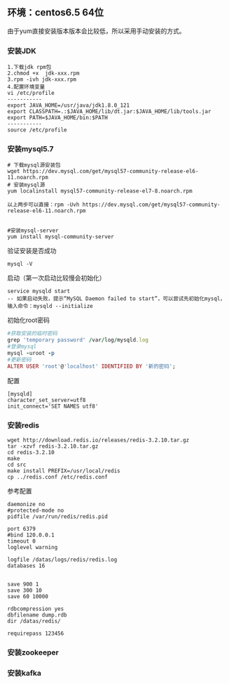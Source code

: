 ## 环境：centos6.5 64位

由于yum直接安装版本版本会比较低，所以采用手动安装的方式。

### 安装JDK

```
1.下载jdk rpm包
2.chmod +x  jdk-xxx.rpm
3.rpm -ivh jdk-xxx.rpm
4.配置环境变量
vi /etc/profile
-----------
export JAVA_HOME=/usr/java/jdk1.8.0_121
export CLASSPATH=.:$JAVA_HOME/lib/dt.jar:$JAVA_HOME/lib/tools.jar
export PATH=$JAVA_HOME/bin:$PATH
-----------
source /etc/profile
```

### 安装mysql5.7

```
# 下载mysql源安装包
wget https://dev.mysql.com/get/mysql57-community-release-el6-11.noarch.rpm
# 安装mysql源
yum localinstall mysql57-community-release-el7-8.noarch.rpm

以上两步可以直接：rpm -Uvh https://dev.mysql.com/get/mysql57-community-release-el6-11.noarch.rpm


#安装mysql-server
yum install mysql-community-server
```

验证安装是否成功

```
mysql -V
```

启动（第一次启动比较慢会初始化）

```
service mysqld start 
-- 如果启动失败，提示“MySQL Daemon failed to start”，可以尝试先初始化mysql，输入命令：mysqld --initialize
```

初始化root密码

```ruby
#获取安装的临时密码
grep 'temporary password' /var/log/mysqld.log
#登录mysql
mysql -uroot -p
#更新密码
ALTER USER 'root'@'localhost' IDENTIFIED BY '新的密码';
```

配置

```
[mysqld]
character_set_server=utf8
init_connect='SET NAMES utf8'
```

### 安装redis

```
wget http://download.redis.io/releases/redis-3.2.10.tar.gz
tar -xzvf redis-3.2.10.tar.gz
cd redis-3.2.10
make
cd src
make install PREFIX=/usr/local/redis
cp ../redis.conf /etc/redis.conf

```

参考配置

```
daemonize no
#protected-mode no
pidfile /var/run/redis/redis.pid

port 6379
#bind 120.0.0.1
timeout 0
loglevel warning

logfile /datas/logs/redis/redis.log
databases 16


save 900 1
save 300 10
save 60 10000

rdbcompression yes
dbfilename dump.rdb
dir /datas/redis/

requirepass 123456
```

### 

### 安装zookeeper



### 安装kafka



